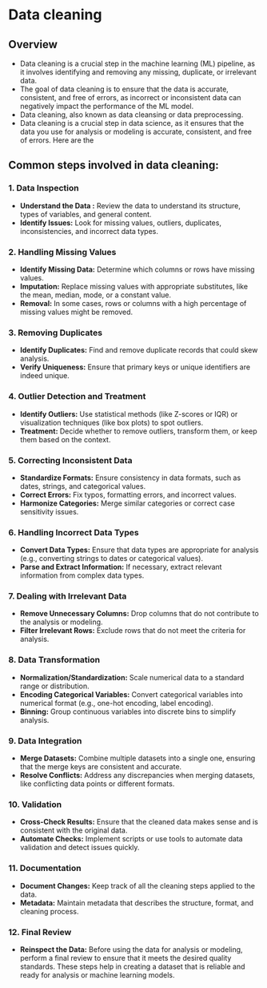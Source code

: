 # Data cleaning

## Overview
- Data cleaning is a crucial step in the machine learning (ML) pipeline, as it involves identifying and removing any missing, duplicate, or irrelevant data.
- The goal of data cleaning is to ensure that the data is accurate, consistent, and free of errors, as incorrect or inconsistent data can negatively impact the performance of the ML model.
- Data cleaning, also known as data cleansing or data preprocessing.
- Data cleaning is a crucial step in data science, as it ensures that the data you use for analysis or modeling is accurate, consistent, and free of errors. Here are the

## Common steps involved in data cleaning:
### 1. Data Inspection
  - **Understand the Data :** Review the data to understand its structure, types of variables, and general content.
  - **Identify Issues:** Look for missing values, outliers, duplicates, inconsistencies, and incorrect data types.
### 2. Handling Missing Values
  - **Identify Missing Data:** Determine which columns or rows have missing values.
  - **Imputation:** Replace missing values with appropriate substitutes, like the mean, median, mode, or a constant value.
  - **Removal:** In some cases, rows or columns with a high percentage of missing values might be removed.
### 3. Removing Duplicates
  - **Identify Duplicates:** Find and remove duplicate records that could skew analysis.
  - **Verify Uniqueness:** Ensure that primary keys or unique identifiers are indeed unique.
### 4. Outlier Detection and Treatment
  - **Identify Outliers:** Use statistical methods (like Z-scores or IQR) or visualization techniques (like box plots) to spot outliers.
  - **Treatment:** Decide whether to remove outliers, transform them, or keep them based on the context.
### 5. Correcting Inconsistent Data
  - **Standardize Formats:** Ensure consistency in data formats, such as dates, strings, and categorical values.
  - **Correct Errors:** Fix typos, formatting errors, and incorrect values.
  - **Harmonize Categories:** Merge similar categories or correct case sensitivity issues.
### 6. Handling Incorrect Data Types
  - **Convert Data Types:** Ensure that data types are appropriate for analysis (e.g., converting strings to dates or categorical values).
  - **Parse and Extract Information:** If necessary, extract relevant information from complex data types.
### 7. Dealing with Irrelevant Data
  - **Remove Unnecessary Columns:** Drop columns that do not contribute to the analysis or modeling.
  - **Filter Irrelevant Rows:** Exclude rows that do not meet the criteria for analysis.
### 8. Data Transformation
  - **Normalization/Standardization:** Scale numerical data to a standard range or distribution.
  - **Encoding Categorical Variables:** Convert categorical variables into numerical format (e.g., one-hot encoding, label encoding).
  - **Binning:** Group continuous variables into discrete bins to simplify analysis.
### 9. Data Integration
  - **Merge Datasets:** Combine multiple datasets into a single one, ensuring that the merge keys are consistent and accurate.
  - **Resolve Conflicts:** Address any discrepancies when merging datasets, like conflicting data points or different formats.
### 10. Validation
  - **Cross-Check Results:** Ensure that the cleaned data makes sense and is consistent with the original data.
  - **Automate Checks:** Implement scripts or use tools to automate data validation and detect issues quickly.
### 11. Documentation
  - **Document Changes:** Keep track of all the cleaning steps applied to the data.
  - **Metadata:** Maintain metadata that describes the structure, format, and cleaning process.
### 12. Final Review
  - **Reinspect the Data:** Before using the data for analysis or modeling, perform a final review to ensure that it meets the desired quality standards.
These steps help in creating a dataset that is reliable and ready for analysis or machine learning models.
